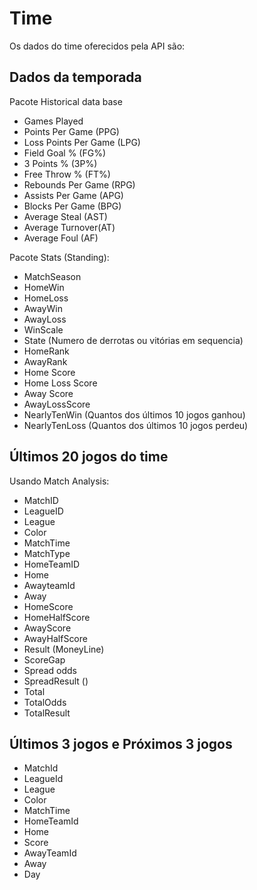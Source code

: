 # Time

Os dados do time oferecidos pela API são:

## Dados da temporada

Pacote Historical data base

- Games Played
- Points Per Game (PPG)
- Loss Points Per Game (LPG)
- Field Goal % (FG%)
- 3 Points % (3P%)
- Free Throw % (FT%)
- Rebounds Per Game (RPG)
- Assists Per Game (APG)
- Blocks Per Game (BPG)
- Average Steal (AST)
- Average Turnover(AT)
- Average Foul (AF)

Pacote Stats (Standing):

- MatchSeason
- HomeWin
- HomeLoss
- AwayWin
- AwayLoss
- WinScale
- State (Numero de derrotas ou vitórias em sequencia)
- HomeRank
- AwayRank
- Home Score
- Home Loss Score
- Away Score
- AwayLossScore
- NearlyTenWin (Quantos dos últimos 10 jogos ganhou)
- NearlyTenLoss (Quantos dos últimos 10 jogos perdeu)

## Últimos 20 jogos do time

Usando Match Analysis:

- MatchID
- LeagueID
- League
- Color
- MatchTime
- MatchType
- HomeTeamID
- Home
- AwayteamId
- Away
- HomeScore
- HomeHalfScore
- AwayScore
- AwayHalfScore
- Result (MoneyLine)
- ScoreGap
- Spread odds
- SpreadResult ()
- Total
- TotalOdds
- TotalResult

## Últimos 3 jogos e Próximos 3 jogos

- MatchId
- LeagueId
- League
- Color
- MatchTime
- HomeTeamId
- Home
- Score
- AwayTeamId
- Away
- Day
